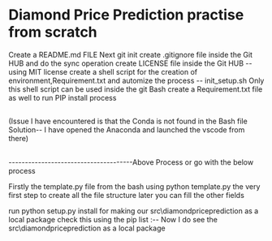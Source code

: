 # Diamond Price Prediction practise from scratch
Create a README.md  FILE
Next git init 
create .gitignore file inside the Git HUB and do the sync operation
create LICENSE file inside the Git HUB --using MIT license
create a shell script for the creation of environment,Requirement.txt and automize the process --  init_setup.sh
Only this shell script can be used inside the git Bash 
create a Requirement.txt file as well to run PIP install process

##
(Issue I have encountered is that the Conda is not found in the Bash file
Solution-- I have opened the Anaconda and launched the vscode from there) 
##
--------------------------------------Above Process  or go with the below process


Firstly  the template.py file from the bash using python template.py  the very first step to create all the file structure
later you can fill the other fields

run python setup.py install  for making our src\diamondpriceprediction as a local package
check this using the pip list :-- Now I do see the src\diamondpriceprediction as a local package